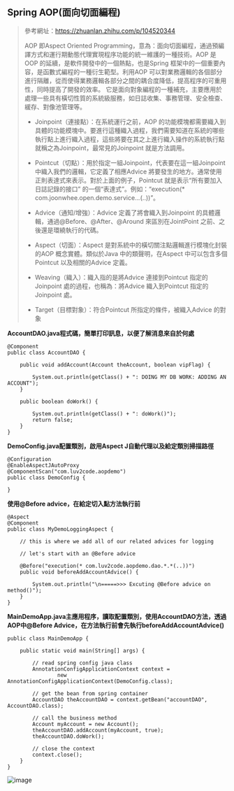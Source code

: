 ## Spring AOP(面向切面編程)
>參考網址：https://zhuanlan.zhihu.com/p/104520344
>
>AOP 即Aspect Oriented Programming，意為：面向切面編程，通過預編譯方式和運行期動態代理實現程序功能的統一維護的一種技術。AOP 是OOP 的延續，是軟件開發中的一個熱點，也是Spring 框架中的一個重要內容，是函數式編程的一種衍生範型。利用AOP 可以對業務邏輯的各個部分進行隔離，從而使得業務邏輯各部分之間的耦合度降低，提高程序的可重用性，同時提高了開發的效率。
>它是面向對象編程的一種補充，主要應用於處理一些具有橫切性質的系統級服務，如日誌收集、事務管理、安全檢查、緩存、對像池管理等。
>
>* Joinpoint（連接點）：在系統運行之前，AOP 的功能模塊都需要織入到具體的功能模塊中。要進行這種織入過程，我們需要知道在系統的哪些執行點上進行織入過程，這些將要在其之上進行織入操作的系統執行點就稱之為Joinpoint，最常見的Joinpoint 就是方法調用。
>
>* Pointcut（切點）：用於指定一組Joinpoint，代表要在這一組Joinpoint 中織入我們的邏輯，它定義了相應Advice 將要發生的地方。通常使用正則表達式來表示。對於上面的例子，Pointcut 就是表示“所有要加入日誌記錄的接口” 的一個“表達式”。例如：“execution(* com.joonwhee.open.demo.service..*.*(..))”。
>
>* Advice（通知/增強）：Advice 定義了將會織入到Joinpoint 的具體邏輯，通過@Before、@After、@Around 來區別在JointPoint 之前、之後還是環繞執行的代碼。
>
>* Aspect（切面）：Aspect 是對系統中的橫切關注點邏輯進行模塊化封裝的AOP 概念實體。類似於Java 中的類聲明，在Aspect 中可以包含多個Pointcut 以及相關的Advice 定義。
>
>* Weaving（織入）：織入指的是將Advice 連接到Pointcut 指定的Joinpoint 處的過程，也稱為：將Advice 織入到Pointcut 指定的Joinpoint 處。
>
>* Target（目標對象）：符合Pointcut 所指定的條件，被織入Advice 的對象

**AccountDAO.java程式碼，簡單打印訊息，以便了解消息來自於何處**
```
@Component
public class AccountDAO {

	public void addAccount(Account theAccount, boolean vipFlag) {
		
		System.out.println(getClass() + ": DOING MY DB WORK: ADDING AN ACCOUNT");
	}
	
	public boolean doWork() {
		
		System.out.println(getClass() + ": doWork()");
		return false;
	}
}
```

**DemoConfig.java配置類別，啟用Aspect J自動代理以及給定類別掃描路徑**
```
@Configuration
@EnableAspectJAutoProxy
@ComponentScan("com.luv2code.aopdemo")
public class DemoConfig {

}
```
**使用@Before advice，在給定切入點方法執行前**
```
@Aspect
@Component
public class MyDemoLoggingAspect {

	// this is where we add all of our related advices for logging
	
	// let's start with an @Before advice
	
	@Before("execution(* com.luv2code.aopdemo.dao.*.*(..))")
	public void beforeAddAccountAdvice() {
		
		System.out.println("\n=====>>> Excuting @Before advice on method()");
	}
}
```
**MainDemoApp.java主應用程序，讀取配置類別，使用AccountDAO方法，透過AOP中@Before Advice，在方法執行前會先執行beforeAddAccountAdvice()**
```
public class MainDemoApp {

	public static void main(String[] args) {
		
		// read spring config java class
		AnnotationConfigApplicationContext context = 
				new AnnotationConfigApplicationContext(DemoConfig.class);
		
		// get the bean from spring container
		AccountDAO theAccountDAO = context.getBean("accountDAO", AccountDAO.class);
		
		// call the business method
		Account myAccount = new Account();
		theAccountDAO.addAccount(myAccount, true);
		theAccountDAO.doWork();
		
		// close the context
		context.close();
	}
}
```
![image](https://user-images.githubusercontent.com/101872264/216758904-45a45f14-6cb4-4066-9cf9-1e1309f06a34.png)
